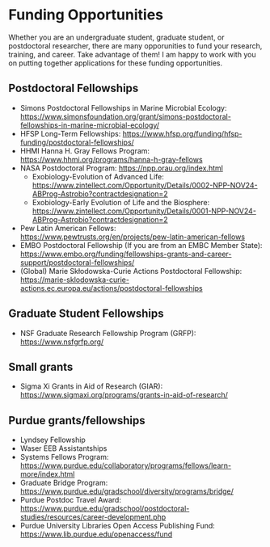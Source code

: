 # Funding Opportunities
Whether you are an undergraduate student, graduate student, or postdoctoral researcher, there are many opporunities to fund your research, training, and career. Take advantage of them! I am happy to work with you on putting together applications for these funding opportunities.

## Postdoctoral Fellowships
  - Simons Postdoctoral Fellowships in Marine Microbial Ecology: https://www.simonsfoundation.org/grant/simons-postdoctoral-fellowships-in-marine-microbial-ecology/
  - HFSP Long-Term Fellowships: https://www.hfsp.org/funding/hfsp-funding/postdoctoral-fellowships/
  - HHMI Hanna H. Gray Fellows Program: https://www.hhmi.org/programs/hanna-h-gray-fellows
  - NASA Postdoctoral Program: https://npp.orau.org/index.html
    - Exobiology-Evolution of Advanced Life: https://www.zintellect.com/Opportunity/Details/0002-NPP-NOV24-ABProg-Astrobio?contractdesignation=2
    - Exobiology-Early Evolution of Life and the Biosphere: https://www.zintellect.com/Opportunity/Details/0001-NPP-NOV24-ABProg-Astrobio?contractdesignation=2
  - Pew Latin American Fellows: https://www.pewtrusts.org/en/projects/pew-latin-american-fellows
  - EMBO Postdoctoral Fellowship (If you are from an EMBC Member State): https://www.embo.org/funding/fellowships-grants-and-career-support/postdoctoral-fellowships/
  - (Global) Marie Skłodowska-Curie Actions Postdoctoral Fellowship: https://marie-sklodowska-curie-actions.ec.europa.eu/actions/postdoctoral-fellowships

## Graduate Student Fellowships
  - NSF Graduate Research Fellowship Program (GRFP): https://www.nsfgrfp.org/

## Small grants
  - Sigma Xi Grants in Aid of Research (GIAR): https://www.sigmaxi.org/programs/grants-in-aid-of-research/

## Purdue grants/fellowships
  - Lyndsey Fellowship
  - Waser EEB Assistantships
  - Systems Fellows Program: https://www.purdue.edu/collaboratory/programs/fellows/learn-more/index.html
  - Graduate Bridge Program: https://www.purdue.edu/gradschool/diversity/programs/bridge/
  - Purdue Postdoc Travel Award: https://www.purdue.edu/gradschool/postdoctoral-studies/resources/career-development.php
  - Purdue University Libraries Open Access Publishing Fund: https://www.lib.purdue.edu/openaccess/fund

